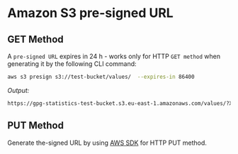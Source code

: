 # Amazon S3 pre-signed URL

## GET Method

A `pre-signed URL` expires in 24 h - works only for HTTP `GET method` when generating it by the following CLI command:

```bash
aws s3 presign s3://test-bucket/values/  --expires-in 86400
```

_Output:_

```bash
https://gpg-statistics-test-bucket.s3.eu-east-1.amazonaws.com/values/?X-Amz-Algorithm=AWS4-HMAC-SHA256&X-Amz-Credential=AKIARAGDLGUCMVEXNKU4%2F20221115%2Feu-east-1%2Fs3%2Faws4_request&X-Amz-Date=20221115T103835Z&X-Amz-Expires=86400&X-Amz-SignedHeaders=host&X-Amz-Signature=9702c23f2f97f0d0c326ac27656e00f8991bf17115e7c0250bdcddd73ace1c51
```

## PUT Method

Generate the-signed URL by using [AWS SDK](https://docs.aws.amazon.com/AmazonS3/latest/userguide/PresignedUrlUploadObject.html) for HTTP PUT method.